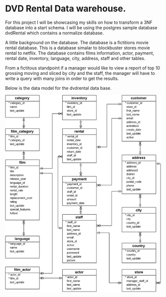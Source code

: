 # DVD Rental Data warehouse.  

For this project I will be showcasing my skills on how to transform a 3NF database into a start schema.  I will be using the postgres sample database dvdRental which contains a normalize database.  

A little background on the database.  The database is a fictitions movie rental database. This is a database simalar to blockbuster stores movie rental to netflix.   The database contains films information, actor, payment, rental date, inventory, language, city, address, staff and other tables.  

From a fictitous standpoint if a manager would like to view a report of top 10 grossing moving and sliced by city and the staff, the manager will have to write a query with many joins in order to get the results.   

Below is the data model for the dvdrental data base.  

<img src = "img/dvd rental dm.png" />